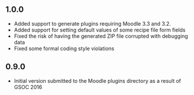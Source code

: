## 1.0.0 ##

* Added support to generate plugins requiring Moodle 3.3 and 3.2.
* Added support for setting default values of some recipe file form fields
* Fixed the risk of having the generated ZIP file corrupted with debugging data
* Fixed some formal coding style violations


## 0.9.0 ##

* Initial version submitted to the Moodle plugins directory as a result of
  GSOC 2016
